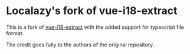 # Localazy's fork of vue-i18-extract
This is a fork of [vue-i18-extract](https://github.com/Spittal/vue-i18n-extract) with the added support for typescript file format.

The credit goes fully to the authors of the original repository.

